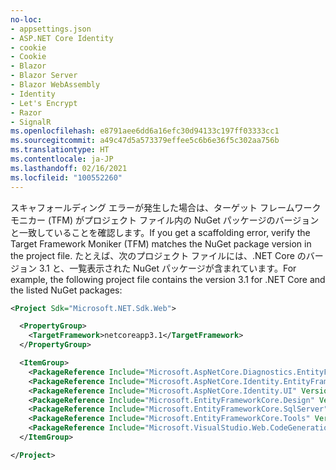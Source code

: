 ```yaml
---
no-loc:
- appsettings.json
- ASP.NET Core Identity
- cookie
- Cookie
- Blazor
- Blazor Server
- Blazor WebAssembly
- Identity
- Let's Encrypt
- Razor
- SignalR
ms.openlocfilehash: e8791aee6dd6a16efc30d94133c197ff03333cc1
ms.sourcegitcommit: a49c47d5a573379effee5c6b6e36f5c302aa756b
ms.translationtype: HT
ms.contentlocale: ja-JP
ms.lasthandoff: 02/16/2021
ms.locfileid: "100552260"
---
```

<span data-ttu-id="c9246-101">スキャフォールディング エラーが発生した場合は、ターゲット フレームワーク モニカー (TFM) がプロジェクト ファイル内の NuGet パッケージのバージョンと一致していることを確認します。</span><span class="sxs-lookup"><span data-stu-id="c9246-101">If you get a scaffolding error, verify the Target Framework Moniker (TFM) matches the NuGet package version in the project file.</span></span> <span data-ttu-id="c9246-102">たとえば、次のプロジェクト ファイルには、.NET Core のバージョン 3.1 と、一覧表示された NuGet パッケージが含まれています。</span><span class="sxs-lookup"><span data-stu-id="c9246-102">For example, the following project file contains the version 3.1 for .NET Core and the listed NuGet packages:</span></span>

```xml
<Project Sdk="Microsoft.NET.Sdk.Web">

  <PropertyGroup>
    <TargetFramework>netcoreapp3.1</TargetFramework>
  </PropertyGroup>

  <ItemGroup>
    <PackageReference Include="Microsoft.AspNetCore.Diagnostics.EntityFrameworkCore" Version="3.1.0" />
    <PackageReference Include="Microsoft.AspNetCore.Identity.EntityFrameworkCore" Version="3.1.0" />
    <PackageReference Include="Microsoft.AspNetCore.Identity.UI" Version="3.1.0" />
    <PackageReference Include="Microsoft.EntityFrameworkCore.Design" Version="3.1.0" />
    <PackageReference Include="Microsoft.EntityFrameworkCore.SqlServer" Version="3.1.0" />
    <PackageReference Include="Microsoft.EntityFrameworkCore.Tools" Version="3.1.0" />
    <PackageReference Include="Microsoft.VisualStudio.Web.CodeGeneration.Design" Version="3.1.0" />
  </ItemGroup>

</Project>
```

